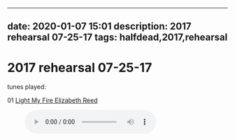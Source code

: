 
---
date: 2020-01-07 15:01
description: 2017 rehearsal 07-25-17
tags: halfdead,2017,rehearsal
---

# 2017 rehearsal 07-25-17

tunes played:

01    [Light My Fire Elizabeth Reed](https://billdonner.com/halfdead/2017/07-25-17/Light%20My%20Fire%20Elizabeth%20Reed.wav)

<figure>
<figcaption> </figcaption>
<audio
controls
src="https://billdonner.com/halfdead/2017/07-25-17/Light%20My%20Fire%20Elizabeth%20Reed.wav">
Your browser does not support the
<code>audio</code> element.
</audio>
</figure>

